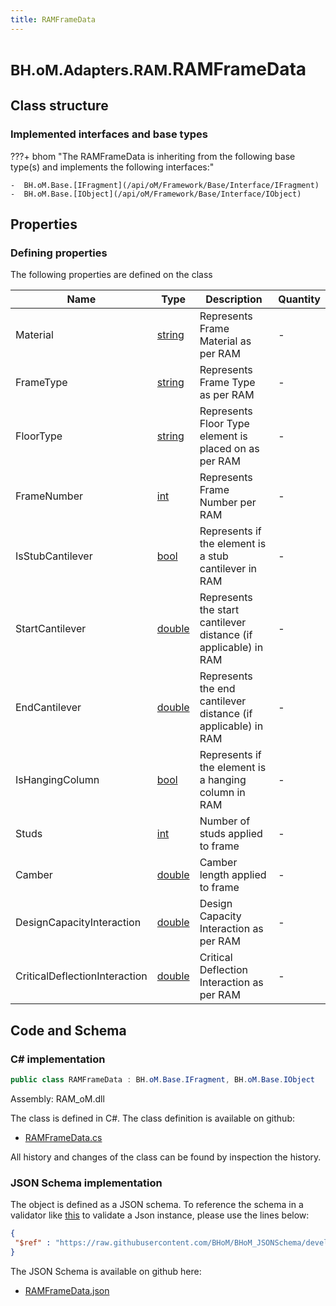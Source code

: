 ```yaml
---
title: RAMFrameData
---
```


# <small>BH.oM.Adapters.RAM.</small>**RAMFrameData**



## Class structure

### Implemented interfaces and base types

???+ bhom "The RAMFrameData is inheriting from the following base type(s) and implements the following interfaces:"

    -  BH.oM.Base.[IFragment](/api/oM/Framework/Base/Interface/IFragment)
    -  BH.oM.Base.[IObject](/api/oM/Framework/Base/Interface/IObject)


## Properties



### Defining properties

The following properties are defined on the class

| Name             | Type             | Description      | Quantity         |
|------------------|------------------|------------------|------------------|
| Material | [string](https://learn.microsoft.com/en-us/dotnet/api/System.String?view=netstandard-2.0) | Represents Frame Material as per RAM | - |
| FrameType | [string](https://learn.microsoft.com/en-us/dotnet/api/System.String?view=netstandard-2.0) | Represents Frame Type as per RAM | - |
| FloorType | [string](https://learn.microsoft.com/en-us/dotnet/api/System.String?view=netstandard-2.0) | Represents Floor Type element is placed on as per RAM | - |
| FrameNumber | [int](https://learn.microsoft.com/en-us/dotnet/api/System.Int32?view=netstandard-2.0) | Represents Frame Number per RAM | - |
| IsStubCantilever | [bool](https://learn.microsoft.com/en-us/dotnet/api/System.Boolean?view=netstandard-2.0) | Represents if the element is a stub cantilever in RAM | - |
| StartCantilever | [double](https://learn.microsoft.com/en-us/dotnet/api/System.Double?view=netstandard-2.0) | Represents the start cantilever distance (if applicable) in RAM | - |
| EndCantilever | [double](https://learn.microsoft.com/en-us/dotnet/api/System.Double?view=netstandard-2.0) | Represents the end cantilever distance (if applicable) in RAM | - |
| IsHangingColumn | [bool](https://learn.microsoft.com/en-us/dotnet/api/System.Boolean?view=netstandard-2.0) | Represents if the element is a hanging column in RAM | - |
| Studs | [int](https://learn.microsoft.com/en-us/dotnet/api/System.Int32?view=netstandard-2.0) | Number of studs applied to frame | - |
| Camber | [double](https://learn.microsoft.com/en-us/dotnet/api/System.Double?view=netstandard-2.0) | Camber length applied to frame | - |
| DesignCapacityInteraction | [double](https://learn.microsoft.com/en-us/dotnet/api/System.Double?view=netstandard-2.0) | Design Capacity Interaction as per RAM | - |
| CriticalDeflectionInteraction | [double](https://learn.microsoft.com/en-us/dotnet/api/System.Double?view=netstandard-2.0) | Critical Deflection Interaction as per RAM | - |


## Code and Schema

### C# implementation

``` C# title="C#"
public class RAMFrameData : BH.oM.Base.IFragment, BH.oM.Base.IObject
```

Assembly: RAM_oM.dll

The class is defined in C#. The class definition is available on github:

- [RAMFrameData.cs](https://github.com/BHoM/RAM_Toolkit/blob/develop/RAM_oM/Fragments\RAMFrameData.cs)

All history and changes of the class can be found by inspection the history.
### JSON Schema implementation

The object is defined as a JSON schema. To reference the schema in a validator like [this](https://www.jsonschemavalidator.net/) to validate a Json instance, please use the lines below:

``` json title="JSON Schema"
{
 "$ref" : "https://raw.githubusercontent.com/BHoM/BHoM_JSONSchema/develop/RAM_oM/RAMFrameData.json"
}
```

The JSON Schema is available on github here:

- [RAMFrameData.json](https://github.com/BHoM/BHoM_JSONSchema/blob/develop/RAM_oM/RAMFrameData.json)
